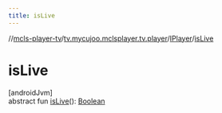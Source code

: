 ```yaml
---
title: isLive
---
```

//[mcls-player-tv](../../../index.html)/[tv.mycujoo.mclsplayer.tv.player](../index.html)/[IPlayer](index.html)/[isLive](is-live.html)



# isLive



[androidJvm]\
abstract fun [isLive](is-live.html)(): [Boolean](https://kotlinlang.org/api/latest/jvm/stdlib/kotlin/-boolean/index.html)





